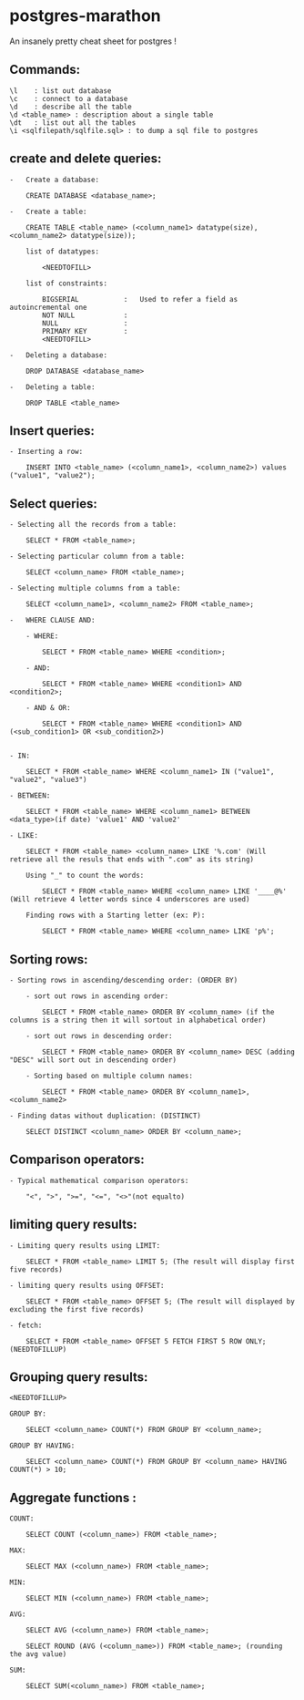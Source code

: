 # postgres-marathon
An insanely pretty cheat sheet for postgres !


## Commands:

	\l    : list out database
	\c    : connect to a database
	\d    : describe all the table
	\d <table_name> : description about a single table
	\dt   : list out all the tables
	\i <sqlfilepath/sqlfile.sql> : to dump a sql file to postgres


## create and delete queries:

	-	Create a database:

		CREATE DATABASE <database_name>;

	-	Create a table:

		CREATE TABLE <table_name> (<column_name1> datatype(size), <column_name2> datatype(size));

		list of datatypes:

			<NEEDTOFILL>

		list of constraints:
		
			BIGSERIAL			:	Used to refer a field as autoincremental one
			NOT NULL			:
			NULL				:
			PRIMARY KEY         :
			<NEEDTOFILL>	

	-	Deleting a database:

		DROP DATABASE <database_name>

	-	Deleting a table:

		DROP TABLE <table_name>


## Insert queries:

	- Inserting a row:

		INSERT INTO <table_name> (<column_name1>, <column_name2>) values ("value1", "value2");

## Select queries:

	- Selecting all the records from a table:

		SELECT * FROM <table_name>;

	- Selecting particular column from a table:
	
		SELECT <column_name> FROM <table_name>;			

	- Selecting multiple columns from a table:

		SELECT <column_name1>, <column_name2> FROM <table_name>;

	-	WHERE CLAUSE AND:

		- WHERE:

			SELECT * FROM <table_name> WHERE <condition>;

		- AND:

			SELECT * FROM <table_name> WHERE <condition1> AND <condition2>;

		- AND & OR:

			SELECT * FROM <table_name> WHERE <condition1> AND (<sub_condition1> OR <sub_condition2>)


	- IN:

		SELECT * FROM <table_name> WHERE <column_name1> IN ("value1", "value2", "value3")

	- BETWEEN:

		SELECT * FROM <table_name> WHERE <column_name1> BETWEEN <data_type>(if date) 'value1' AND 'value2'

	- LIKE:

		SELECT * FROM <table_name> <column_name> LIKE '%.com' (Will retrieve all the resuls that ends with ".com" as its string)

		Using "_" to count the words:

			SELECT * FROM <table_name> WHERE <column_name> LIKE '____@%' (Will retrieve 4 letter words since 4 underscores are used) 

		Finding rows with a Starting letter (ex: P):
		
			SELECT * FROM <table_name> WHERE <column_name> LIKE 'p%';

## Sorting rows:

	- Sorting rows in ascending/descending order: (ORDER BY)

		- sort out rows in ascending order:

			SELECT * FROM <table_name> ORDER BY <column_name> (if the columns is a string then it will sortout in alphabetical order)

		- sort out rows in descending order:

			SELECT * FROM <table_name> ORDER BY <column_name> DESC (adding "DESC" will sort out in descending order)

		- Sorting based on multiple column names:

			SELECT * FROM <table_name> ORDER BY <column_name1>, <column_name2>

	- Finding datas without duplication: (DISTINCT)

		SELECT DISTINCT <column_name> ORDER BY <column_name>;	



## Comparison operators:

	- Typical mathematical comparison operators:

		"<", ">", ">=", "<=", "<>"(not equalto)

## limiting query results:

	- Limiting query results using LIMIT:

		SELECT * FROM <table_name> LIMIT 5; (The result will display first five records)

	- limiting query results using OFFSET:
	
		SELECT * FROM <table_name> OFFSET 5; (The result will displayed by excluding the first five records)

	- fetch:

		SELECT * FROM <table_name> OFFSET 5 FETCH FIRST 5 ROW ONLY; (NEEDTOFILLUP)	

## Grouping query results:

	<NEEDTOFILLUP>

	GROUP BY:

		SELECT <column_name> COUNT(*) FROM GROUP BY <column_name>;

	GROUP BY HAVING:
	
		SELECT <column_name> COUNT(*) FROM GROUP BY <column_name> HAVING COUNT(*) > 10;	 

## Aggregate functions :

	COUNT:

		SELECT COUNT (<column_name>) FROM <table_name>;

	MAX:

		SELECT MAX (<column_name>) FROM <table_name>;

	MIN:

		SELECT MIN (<column_name>) FROM <table_name>;

	AVG:

		SELECT AVG (<column_name>) FROM <table_name>;

		SELECT ROUND (AVG (<column_name>)) FROM <table_name>; (rounding the avg value)

	SUM:

		SELECT SUM(<column_name>) FROM <table_name>;